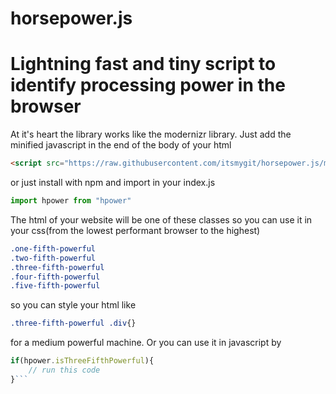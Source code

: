 # horsepower.js
# Lightning fast and tiny script to identify processing power in the browser

At it's heart the library works like the modernizr library. Just add the minified javascript in the end of the body of your html

```html
<script src="https://raw.githubusercontent.com/itsmygit/horsepower.js/main/dist/hpower.min.js"></script>
```
or just install with npm and import in your index.js
```javascript
import hpower from "hpower"
```

The html of your website will be one of these classes so you can use it in your css(from the lowest performant browser to the highest)
```css
.one-fifth-powerful
.two-fifth-powerful
.three-fifth-powerful
.four-fifth-powerful
.five-fifth-powerful
```

so you can style your html like
```css
.three-fifth-powerful .div{}
```
for a medium powerful machine. Or you can use it in javascript by
```javascript
if(hpower.isThreeFifthPowerful){
    // run this code
}```
